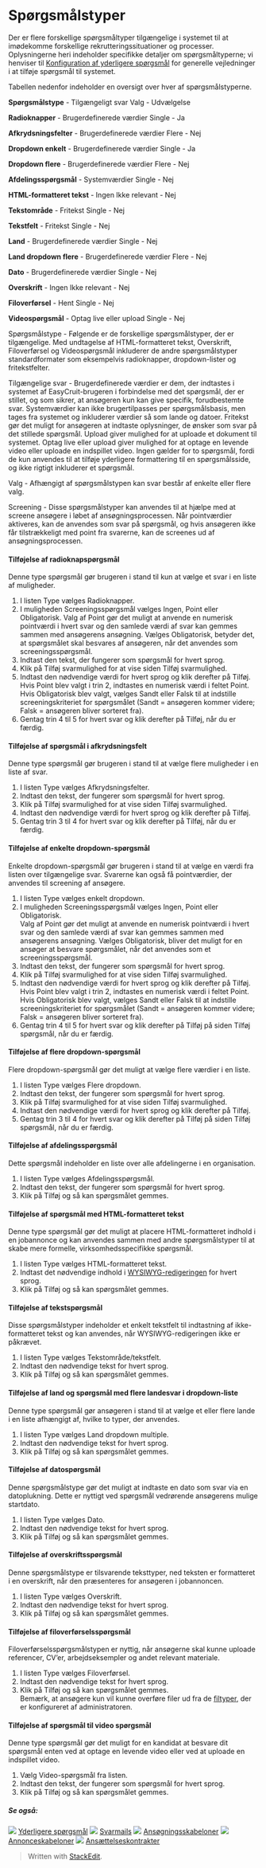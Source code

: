 # Spørgsmålstyper

Der er flere forskellige spørgsmåltyper tilgængelige i systemet til at imødekomme forskellige rekrutteringssituationer og processer. Oplysningerne heri indeholder specifikke detaljer om spørgsmåltyperne; vi henviser til  [Konfiguration af yderligere spørgsmål](additional_questions.htm)  for generelle vejledninger i at tilføje spørgsmål til systemet.

Tabellen nedenfor indeholder en oversigt over hver af spørgsmålstyperne.

**Spørgsmålstype** - Tilgængeligt svar
Valg - Udvælgelse

**Radioknapper** - Brugerdefinerede værdier
Single - Ja

**Afkrydsningsfelter** - Brugerdefinerede værdier
Flere - Nej

**Dropdown enkelt** - Brugerdefinerede værdier
Single - Ja

**Dropdown flere** - Brugerdefinerede værdier
Flere - Nej

**Afdelingsspørgsmål** - Systemværdier
Single - Nej

**HTML-formatteret tekst** - Ingen
Ikke relevant - Nej

**Tekstområde** - Fritekst
Single - Nej

**Tekstfelt** - Fritekst
Single - Nej

**Land** - Brugerdefinerede værdier
Single - Nej

**Land dropdown flere** - Brugerdefinerede værdier
Flere - Nej

**Dato** - Brugerdefinerede værdier
Single - Nej

**Overskrift** - Ingen
Ikke relevant - Nej

**Filoverførsel** - Hent
Single - Nej

**Videospørgsmål** - Optag live eller upload
Single - Nej

Spørgsmålstype  - Følgende er de forskellige spørgsmålstyper, der er tilgængelige. Med undtagelse af  HTML-formatteret tekst,  Overskrift,  Filoverførsel  og  Videospørgsmål inkluderer de andre spørgsmålstyper standardformater som eksempelvis radioknapper, dropdown-lister og fritekstfelter.

Tilgængelige svar  -  Brugerdefinerede værdier  er dem, der indtastes i systemet af EasyCruit-brugeren i forbindelse med det spørgsmål, der er stillet, og som sikrer, at ansøgeren kun kan give specifik, forudbestemte svar.  Systemværdier  kan ikke brugertilpasses per spørgsmålsbasis, men tages fra systemet og inkluderer værdier så som lande og datoer. Fritekst gør det muligt for ansøgeren at indtaste oplysninger, de ønsker som svar på det stillede spørgsmål. Upload giver mulighed for at uploade et dokument til systemet. Optag live eller upload giver mulighed for at optage en levende video eller uploade en indspillet video. Ingen gælder for to spørgsmål, fordi de kun anvendes til at tilføje yderligere formattering til en spørgsmålsside, og ikke rigtigt inkluderer et spørgsmål.

Valg  - Afhængigt af spørgsmålstypen kan svar består af enkelte eller flere valg.

Screening  - Disse spørgsmålstyper kan anvendes til at hjælpe med at screene ansøgere i løbet af ansøgningsprocessen. Når pointværdier aktiveres, kan de anvendes som svar på spørgsmål, og hvis ansøgeren ikke får tilstrækkeligt med point fra svarerne, kan de screenes ud af ansøgningsprocessen.

#### Tilføjelse af radioknapspørgsmål

Denne type spørgsmål gør brugeren i stand til kun at vælge et svar i en liste af muligheder.

1.  I listen  Type  vælges  Radioknapper.
2.  I muligheden  Screeningsspørgsmål  vælges  Ingen,  Point  eller  Obligatorisk. Valg af  Point  gør det muligt at anvende en numerisk pointværdi i hvert svar og den samlede værdi af svar kan gemmes sammen med ansøgerens ansøgning. Vælges  Obligatorisk, betyder det, at spørgsmålet skal besvares af ansøgeren, når det anvendes som screeningsspørgsmål.
3.  Indtast den tekst, der fungerer som spørgsmål for hvert sprog.
4.  Klik på  Tilføj svarmulighed  for at vise siden  Tilføj svarmulighed.
5.  Indtast den nødvendige værdi for hvert sprog og klik derefter på  Tilføj.  
    Hvis  Point  blev valgt i trin 2, indtastes en numerisk værdi i feltet  Point. Hvis  Obligatorisk  blev valgt, vælges  Sandt  eller  Falsk  til at indstille screeningskriteriet for spørgsmålet (Sandt  = ansøgeren kommer videre;  Falsk  = ansøgeren bliver sorteret fra).
6.  Gentag trin 4 til 5 for hvert svar og klik derefter på  Tilføj, når du er færdig.

#### Tilføjelse af spørgsmål i afkrydsningsfelt

Denne type spørgsmål gør brugeren i stand til at vælge flere muligheder i en liste af svar.

1.  I listen  Type  vælges  Afkrydsningsfelter.
2.  Indtast den tekst, der fungerer som spørgsmål for hvert sprog.
3.  Klik på  Tilføj svarmulighed  for at vise siden  Tilføj svarmulighed.
4.  Indtast den nødvendige værdi for hvert sprog og klik derefter på  Tilføj.
5.  Gentag trin 3 til 4 for hvert svar og klik derefter på  Tilføj, når du er færdig.

#### Tilføjelse af enkelte dropdown-spørgsmål

Enkelte dropdown-spørgsmål gør brugeren i stand til at vælge en værdi fra listen over tilgængelige svar. Svarerne kan også få pointværdier, der anvendes til screening af ansøgere.

1.  I listen  Type  vælges  enkelt dropdown.
2.  I muligheden  Screeningsspørgsmål  vælges  Ingen,  Point  eller  Obligatorisk.  
    Valg af  Point  gør det muligt at anvende en numerisk pointværdi i hvert svar og den samlede værdi af svar kan gemmes sammen med ansøgerens ansøgning. Vælges  Obligatorisk, bliver det muligt for en ansøger at besvare spørgsmålet, når det anvendes som et screeningsspørgsmål.
3.  Indtast den tekst, der fungerer som spørgsmål for hvert sprog.
4.  Klik på  Tilføj svarmulighed  for at vise siden  Tilføj svarmulighed.
5.  Indtast den nødvendige værdi for hvert sprog og klik derefter på  Tilføj.  
    Hvis  Point  blev valgt i trin 2, indtastes en numerisk værdi i feltet  Point. Hvis  Obligatorisk  blev valgt, vælges  Sandt  eller  Falsk  til at indstille screeningskriteriet for spørgsmålet (Sandt  = ansøgeren kommer videre;  Falsk  = ansøgeren bliver sorteret fra).
6.  Gentag trin 4 til 5 for hvert svar og klik derefter på  Tilføj  på siden  Tilføj spørgsmål, når du er færdig.

#### Tilføjelse af flere dropdown-spørgsmål

Flere dropdown-spørgsmål gør det muligt at vælge flere værdier i en liste.

1.  I listen  Type  vælges  Flere dropdown.
2.  Indtast den tekst, der fungerer som spørgsmål for hvert sprog.
3.  Klik på  Tilføj svarmulighed  for at vise siden  Tilføj svarmulighed.
4.  Indtast den nødvendige værdi for hvert sprog og klik derefter på  Tilføj.
5.  Gentag trin 3 til 4 for hvert svar og klik derefter på  Tilføj  på siden  Tilføj spørgsmål, når du er færdig.

#### Tilføjelse af afdelingsspørgsmål

Dette spørgsmål indeholder en liste over alle afdelingerne i en organisation.

1.  I listen  Type  vælges  Afdelingsspørgsmål.
2.  Indtast den tekst, der fungerer som spørgsmål for hvert sprog.
3.  Klik på  Tilføj  og så kan spørgsmålet gemmes.

#### Tilføjelse af spørgsmål med HTML-formatteret tekst

Denne type spørgsmål gør det muligt at placere HTML-formatteret indhold i en jobannonce og kan anvendes sammen med andre spørgsmålstyper til at skabe mere formelle, virksomhedsspecifikke spørgsmål.

1.  I listen  Type  vælges  HTML-formatteret tekst.
2.  Indtast det nødvendige indhold i  [WYSIWYG-redigeringen](wysiwyg_text_editor.htm)  for hvert sprog.
3.  Klik på  Tilføj  og så kan spørgsmålet gemmes.

#### Tilføjelse af tekstspørgsmål

Disse spørgsmålstyper indeholder et enkelt tekstfelt til indtastning af ikke-formatteret tekst og kan anvendes, når WYSIWYG-redigeringen ikke er påkrævet.

1.  I listen  Type  vælges  Tekstområde/tekstfelt.
2.  Indtast den nødvendige tekst for hvert sprog.
3.  Klik på  Tilføj  og så kan spørgsmålet gemmes.

#### Tilføjelse af land og spørgsmål med flere landesvar i dropdown-liste

Denne type spørgsmål gør ansøgeren i stand til at vælge et eller flere lande i en liste afhængigt af, hvilke to typer, der anvendes.

1.  I listen  Type  vælges  Land dropdown multiple.
2.  Indtast den nødvendige tekst for hvert sprog.
3.  Klik på  Tilføj  og så kan spørgsmålet gemmes.

#### Tilføjelse af datospørgsmål

Denne spørgsmålstype gør det muligt at indtaste en dato som svar via en datoplukning. Dette er nyttigt ved spørgsmål vedrørende ansøgerens mulige startdato.

1.  I listen  Type  vælges  Dato.
2.  Indtast den nødvendige tekst for hvert sprog.
3.  Klik på  Tilføj  og så kan spørgsmålet gemmes.

#### Tilføjelse af overskriftsspørgsmål

Denne spørgsmålstype er tilsvarende teksttyper, ned teksten er formatteret i en overskrift, når den præsenteres for ansøgeren i jobannoncen.

1.  I listen  Type  vælges  Overskrift.
2.  Indtast den nødvendige tekst for hvert sprog.
3.  Klik på  Tilføj  og så kan spørgsmålet gemmes.

#### Tilføjelse af filoverførselsspørgsmål

Filoverførselsspørgsmålstypen er nyttig, når ansøgerne skal kunne uploade referencer, CV’er, arbejdseksempler og andet relevant materiale.

1.  I listen  Type  vælges  Filoverførsel.
2.  Indtast den nødvendige tekst for hvert sprog.
3.  Klik på  Tilføj  og så kan spørgsmålet gemmes.  
    Bemærk, at ansøgere kun vil kunne overføre filer ud fra de  [filtyper](setting_allowable_uploadable_document_and_image_file_types.htm), der er konfigureret af administratoren.

#### Tilføjelse af spørgsmål til video spørgsmål

Denne type spørgsmål gør det muligt for en kandidat at besvare dit spørgsmål enten ved at optage en levende video eller ved at uploade en indspillet video.

1.  Vælg  Video-spørgsmål  fra listen.
2.  Indtast den tekst, der fungerer som spørgsmål for hvert sprog.
3.  Klik på  Tilføj  og så kan spørgsmålet gemmes.

##### Se også:

![](../Resources/Images/icon-document-link.png) [Yderligere spørgsmål](additional_questions.htm)
![](../Resources/Images/icon-document-link.png) [Svarmails](response_emails.htm)
![](../Resources/Images/icon-document-link.png) [Ansøgningsskabeloner](application_templates.htm)
![](../Resources/Images/icon-document-link.png) [Annonceskabeloner](vacancy_templates.htm)
![](../Resources/Images/icon-document-link.png) [Ansættelseskontrakter](employment_contacts.htm)


> Written with [StackEdit](https://stackedit.io/).
<!--stackedit_data:
eyJoaXN0b3J5IjpbMTc4NDYyNzc5OF19
-->